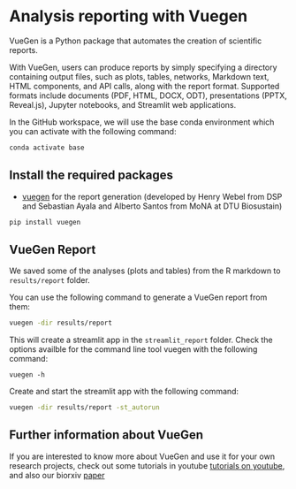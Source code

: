
# Analysis reporting with Vuegen

VueGen is a Python package that automates the creation of scientific reports. 

With VueGen, users can produce reports by simply specifying a directory containing output files, such as plots, tables, networks, Markdown text, HTML components, and API calls, along with the report format. Supported formats include documents (PDF, HTML, DOCX, ODT), presentations (PPTX, Reveal.js), Jupyter notebooks, and Streamlit web applications.

In the GitHub workspace, we will use the base conda environment which you can activate
with the following command:

```bash
conda activate base
```

## Install the required packages

- [vuegen](https://vuegen.readthedocs.io) for the report generation (developed by Henry Webel from DSP and Sebastian Ayala and Alberto Santos from MoNA at DTU Biosustain)

```bash
pip install vuegen
```

## VueGen Report

We saved some of the analyses (plots and tables) from the R markdown to `results/report` folder. 

You can use the following command to generate a VueGen report from them:

```bash
vuegen -dir results/report
```

This will create a streamlit app in the `streamlit_report` folder. Check the options 
availble for the command line tool vuegen with the following command:

```
vuegen -h
```

Create and start the streamlit app with the following command:

```bash
vuegen -dir results/report -st_autorun
```

## Further information about VueGen

If you are interested to know more about VueGen and use it for your own research projects, check out some tutorials in youtube
[tutorials on youtube](https://www.youtube.com/playlist?list=PLTbkQyef1c2S3qGzzva_JLlgdwsXjHCHH), and also our biorxiv [paper](https://www.biorxiv.org/content/10.1101/2025.03.05.641152v1.full.pdf)
